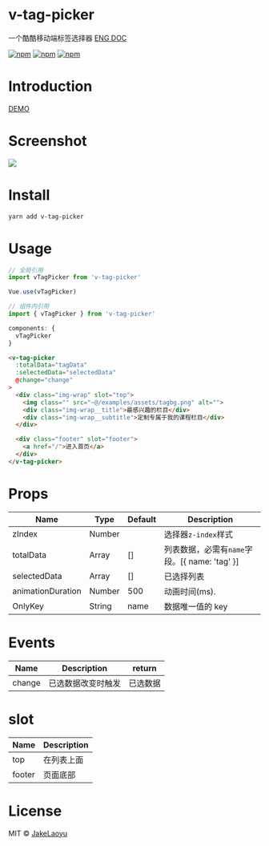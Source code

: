 # v-tag-picker

一个酷酷移动端标签选择器 [ENG DOC](https://github.com/JakeLaoyu/v-tag-picker/blob/master/README.md)

[![npm](https://img.shields.io/npm/v/v-tag-picker.svg?style=flat-square)](https://www.npmjs.com/package/v-tag-picker)
[![npm](https://img.shields.io/npm/dt/v-tag-picker.svg?style=flat-square)](https://www.npmjs.com/package/v-tag-picker)
[![npm](https://img.shields.io/npm/l/v-tag-picker.svg?style=flat-square)](https://github.com/jakelaoyu/v-tag-picker/blob/master/LICENSE)

# Introduction

[DEMO](https://jakelaoyu.github.io/v-tag-picker/demo/#/demo)

# Screenshot

![](https://blogimg.jakeyu.top/v-tag-picker/screenshot-3.gif)

# Install

```sh
yarn add v-tag-picker
```

# Usage

```js
// 全局引用
import vTagPicker from 'v-tag-picker'

Vue.use(vTagPicker)

// 组件内引用
import { vTagPicker } from 'v-tag-picker'

components: {
  vTagPicker
}
```

```html
<v-tag-picker
  :totalData="tagData"
  :selectedData="selectedData"
  @change="change"
>
  <div class="img-wrap" slot="top">
    <img class="" src="~@/examples/assets/tagbg.png" alt="">
    <div class="img-wrap__title">最感兴趣的栏目</div>
    <div class="img-wrap__subtitle">定制专属于我的课程栏目</div>
  </div>

  <div class="footer" slot="footer">
    <a href="/">进入首页</a>
  </div>
</v-tag-picker>
```

# Props

| Name              | Type   | Default | Description                                   |
| ----------------- | ------ | ------- | --------------------------------------------- |
| zIndex            | Number |         | 选择器`z-index`样式                           |
| totalData         | Array  | []      | 列表数据，必需有`name`字段。[{ name: 'tag' }] |
| selectedData      | Array  | []      | 已选择列表                                    |
| animationDuration | Number | 500     | 动画时间(ms).                                 |
| OnlyKey           | String | name    | 数据唯一值的 key                              |

# Events

| Name   | Description        | return   |
| ------ | ------------------ | -------- |
| change | 已选数据改变时触发 | 已选数据 |

# slot

| Name   | Description |
| ------ | ----------- |
| top    | 在列表上面  |
| footer | 页面底部    |

# License
MIT © [JakeLaoyu](https://github.com/JakeLaoyu)
